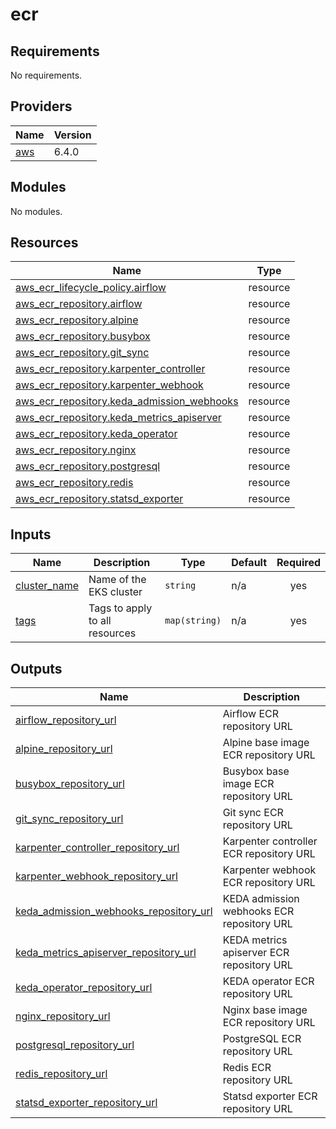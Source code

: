 # ecr

<!-- BEGINNING OF PRE-COMMIT-TERRAFORM DOCS HOOK -->
## Requirements

No requirements.

## Providers

| Name | Version |
|------|---------|
| <a name="provider_aws"></a> [aws](#provider\_aws) | 6.4.0 |

## Modules

No modules.

## Resources

| Name | Type |
|------|------|
| [aws_ecr_lifecycle_policy.airflow](https://registry.terraform.io/providers/hashicorp/aws/latest/docs/resources/ecr_lifecycle_policy) | resource |
| [aws_ecr_repository.airflow](https://registry.terraform.io/providers/hashicorp/aws/latest/docs/resources/ecr_repository) | resource |
| [aws_ecr_repository.alpine](https://registry.terraform.io/providers/hashicorp/aws/latest/docs/resources/ecr_repository) | resource |
| [aws_ecr_repository.busybox](https://registry.terraform.io/providers/hashicorp/aws/latest/docs/resources/ecr_repository) | resource |
| [aws_ecr_repository.git_sync](https://registry.terraform.io/providers/hashicorp/aws/latest/docs/resources/ecr_repository) | resource |
| [aws_ecr_repository.karpenter_controller](https://registry.terraform.io/providers/hashicorp/aws/latest/docs/resources/ecr_repository) | resource |
| [aws_ecr_repository.karpenter_webhook](https://registry.terraform.io/providers/hashicorp/aws/latest/docs/resources/ecr_repository) | resource |
| [aws_ecr_repository.keda_admission_webhooks](https://registry.terraform.io/providers/hashicorp/aws/latest/docs/resources/ecr_repository) | resource |
| [aws_ecr_repository.keda_metrics_apiserver](https://registry.terraform.io/providers/hashicorp/aws/latest/docs/resources/ecr_repository) | resource |
| [aws_ecr_repository.keda_operator](https://registry.terraform.io/providers/hashicorp/aws/latest/docs/resources/ecr_repository) | resource |
| [aws_ecr_repository.nginx](https://registry.terraform.io/providers/hashicorp/aws/latest/docs/resources/ecr_repository) | resource |
| [aws_ecr_repository.postgresql](https://registry.terraform.io/providers/hashicorp/aws/latest/docs/resources/ecr_repository) | resource |
| [aws_ecr_repository.redis](https://registry.terraform.io/providers/hashicorp/aws/latest/docs/resources/ecr_repository) | resource |
| [aws_ecr_repository.statsd_exporter](https://registry.terraform.io/providers/hashicorp/aws/latest/docs/resources/ecr_repository) | resource |

## Inputs

| Name | Description | Type | Default | Required |
|------|-------------|------|---------|:--------:|
| <a name="input_cluster_name"></a> [cluster\_name](#input\_cluster\_name) | Name of the EKS cluster | `string` | n/a | yes |
| <a name="input_tags"></a> [tags](#input\_tags) | Tags to apply to all resources | `map(string)` | n/a | yes |

## Outputs

| Name | Description |
|------|-------------|
| <a name="output_airflow_repository_url"></a> [airflow\_repository\_url](#output\_airflow\_repository\_url) | Airflow ECR repository URL |
| <a name="output_alpine_repository_url"></a> [alpine\_repository\_url](#output\_alpine\_repository\_url) | Alpine base image ECR repository URL |
| <a name="output_busybox_repository_url"></a> [busybox\_repository\_url](#output\_busybox\_repository\_url) | Busybox base image ECR repository URL |
| <a name="output_git_sync_repository_url"></a> [git\_sync\_repository\_url](#output\_git\_sync\_repository\_url) | Git sync ECR repository URL |
| <a name="output_karpenter_controller_repository_url"></a> [karpenter\_controller\_repository\_url](#output\_karpenter\_controller\_repository\_url) | Karpenter controller ECR repository URL |
| <a name="output_karpenter_webhook_repository_url"></a> [karpenter\_webhook\_repository\_url](#output\_karpenter\_webhook\_repository\_url) | Karpenter webhook ECR repository URL |
| <a name="output_keda_admission_webhooks_repository_url"></a> [keda\_admission\_webhooks\_repository\_url](#output\_keda\_admission\_webhooks\_repository\_url) | KEDA admission webhooks ECR repository URL |
| <a name="output_keda_metrics_apiserver_repository_url"></a> [keda\_metrics\_apiserver\_repository\_url](#output\_keda\_metrics\_apiserver\_repository\_url) | KEDA metrics apiserver ECR repository URL |
| <a name="output_keda_operator_repository_url"></a> [keda\_operator\_repository\_url](#output\_keda\_operator\_repository\_url) | KEDA operator ECR repository URL |
| <a name="output_nginx_repository_url"></a> [nginx\_repository\_url](#output\_nginx\_repository\_url) | Nginx base image ECR repository URL |
| <a name="output_postgresql_repository_url"></a> [postgresql\_repository\_url](#output\_postgresql\_repository\_url) | PostgreSQL ECR repository URL |
| <a name="output_redis_repository_url"></a> [redis\_repository\_url](#output\_redis\_repository\_url) | Redis ECR repository URL |
| <a name="output_statsd_exporter_repository_url"></a> [statsd\_exporter\_repository\_url](#output\_statsd\_exporter\_repository\_url) | Statsd exporter ECR repository URL |
<!-- END OF PRE-COMMIT-TERRAFORM DOCS HOOK -->
